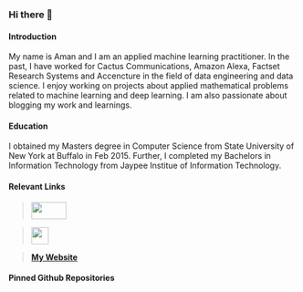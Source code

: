 ### Hi there 👋

#### Introduction

My name is Aman and I am an applied machine learning practitioner. In the past, I have worked for Cactus Communications, Amazon Alexa, Factset Research Systems and Accencture in the field of data engineering and data science.
I enjoy working on projects about applied mathematical problems related to machine learning and deep learning. I am also passionate about blogging my work and learnings.

#### Education
I obtained my Masters degree in Computer Science from State University of New York at Buffalo in Feb 2015. Further, I completed my Bachelors in Information Technology from Jaypee Institue of Information Technology.

#### Relevant Links

> [<img src="https://www.kaggle.com/static/images/logos/kaggle-logo-gray-300.png" width="61" height="30">](https://www.kaggle.com/aman196037/code)

> [<img src="https://brand.linkedin.com/content/dam/me/brand/en-us/brand-home/logos/In-Blue-Logo.png.original.png" width="30" height="30">](https://www.linkedin.com/in/amanalok/)

> [**My Website**](https://amanalok.gitbook.io/fun/)

#### Pinned Github Repositories

<!--
**amanalok/amanalok** is a ✨ _special_ ✨ repository because its `README.md` (this file) appears on your GitHub profile.

Here are some ideas to get you started:

- 🔭 I’m currently working on ...
- 🌱 I’m currently learning ...
- 👯 I’m looking to collaborate on ...
- 🤔 I’m looking for help with ...
- 💬 Ask me about ...
- 📫 How to reach me: ...
- 😄 Pronouns: ...
- ⚡ Fun fact: ...
-->
